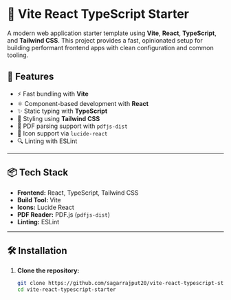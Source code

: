 # 📄 Vite React TypeScript Starter

A modern web application starter template using **Vite**, **React**, **TypeScript**, and **Tailwind CSS**. This project provides a fast, opinionated setup for building performant frontend apps with clean configuration and common tooling.

## 🚀 Features

- ⚡ Fast bundling with **Vite**
- ⚛️ Component-based development with **React**
- ✨ Static typing with **TypeScript**
- 🎨 Styling using **Tailwind CSS**
- 📄 PDF parsing support with `pdfjs-dist`
- 🧩 Icon support via `lucide-react`
- 🔍 Linting with ESLint

---

## 📦 Tech Stack

- **Frontend:** React, TypeScript, Tailwind CSS
- **Build Tool:** Vite
- **Icons:** Lucide React
- **PDF Reader:** PDF.js (`pdfjs-dist`)
- **Linting:** ESLint

---

## 🛠 Installation

1. **Clone the repository:**

   ```bash
   git clone https://github.com/sagarrajput20/vite-react-typescript-starter.git
   cd vite-react-typescript-starter
